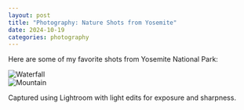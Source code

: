 ```yaml
---
layout: post
title: "Photography: Nature Shots from Yosemite"
date: 2024-10-19
categories: photography
---
```


Here are some of my favorite shots from Yosemite National Park:

![Waterfall](https://via.placeholder.com/800x400)  
![Mountain](https://via.placeholder.com/800x400)

Captured using Lightroom with light edits for exposure and sharpness.